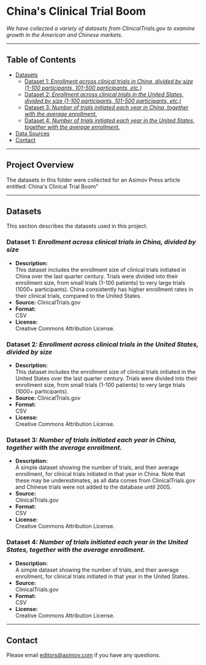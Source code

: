 # China's Clinical Trial Boom

_We have collected a variety of datasets from ClinicalTrials.gov to examine growth in the American and Chinese markets._

---

## Table of Contents

- [Datasets](#datasets)
  - [Dataset 1: *Enrollment across clinical trials in China, divided by size (1-100 participants, 101-500 participants, etc.)*](#china_enrollment_distribution.csv)
  - [Dataset 2: *Enrollment across clinical trials in the United States, divided by size (1-100 participants, 101-500 participants, etc.)*](#us_enrollment_distribution.csv)
  - [Dataset 3: *Number of trials initiated each year in China, together with the average enrollment.*](#china_trends.csv)
  - [Dataset 4: *Number of trials initiated each year in the United States, together with the average enrollment.*](#us_trends.csv)
- [Data Sources](#data-sources)
- [Contact](#contact)

---

## Project Overview

The datasets in this folder were collected for an Asimov Press article entitled: China's Clinical Trial Boom"

---

## Datasets

This section describes the datasets used in this project.

### Dataset 1: *Enrollment across clinical trials in China, divided by size*

- **Description:**  
  This dataset includes the enrollment size of clinical trials initiated in China over the last quarter century. Trials were divided into their enrollment size, from small trials (1-100 patients) to very large trials (1000+ participants). China consistently has higher enrollment rates in their clinical trials, compared to the United States.
- **Source:**
  ClinicalTrials.gov
- **Format:**  
  CSV
- **License:**  
  Creative Commons Attribution License.

### Dataset 2: *Enrollment across clinical trials in the United States, divided by size*

- **Description:**  
  This dataset includes the enrollment size of clinical trials initiated in the United States over the last quarter century. Trials were divided into their enrollment size, from small trials (1-100 patients) to very large trials (1000+ participants).
- **Source:**
  ClinicalTrials.gov
- **Format:**  
  CSV
- **License:**  
  Creative Commons Attribution License.

### Dataset 3: *Number of trials initiated each year in China, together with the average enrollment.*

- **Description:**  
  A simple dataset showing the number of trials, and their average enrollment, for clinical trials initiated in that year in China. Note that these may be underestimates, as all data comes from ClinicalTrials.gov and Chinese trials were not added to the database until 2005.
- **Source:**  
  ClinicalTrials.gov
- **Format:**  
  CSV
- **License:**  
  Creative Commons Attribution License.

### Dataset 4: *Number of trials initiated each year in the United States, together with the average enrollment.*

- **Description:**  
  A simple dataset showing the number of trials, and their average enrollment, for clinical trials initiated in that year in the United States.
- **Source:**  
  ClinicalTrials.gov
- **Format:**  
  CSV
- **License:**  
  Creative Commons Attribution License.

---

## Contact

Please email editors@asimov.com if you have any questions.